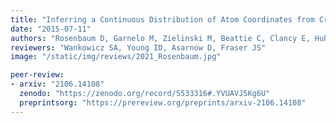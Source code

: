 ```yaml
---
title: "Inferring a Continuous Distribution of Atom Coordinates from Cryo-EM Images using VAEs"
date: "2015-07-11"
authors: "Rosenbaum D, Garnelo M, Zielinski M, Beattie C, Clancy E, Huber A, Kohli P, Senior AW, Jumper J, Doersch C, Eslami SMA, Ronneberger O, Adler J"
reviewers: "Wankowicz SA, Young ID, Asarnow D, Fraser JS"
image: "/static/img/reviews/2021_Rosenbaum.jpg"

peer-review:
- arxiv: "2106.14108"
  zenodo: "https://zenodo.org/record/5533316#.YVUAVJ5Kg6U"
  preprintsorg: "https://prereview.org/preprints/arxiv-2106.14108"
---
```

